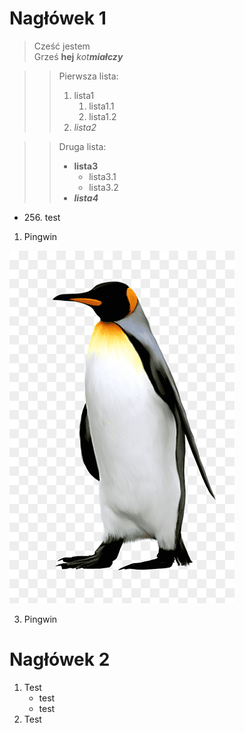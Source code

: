 # Nagłówek 1

> Cześć jestem  
> Grześ **hej** _kot_***miałczy***

>> Pierwsza lista:
>> 1. lista1
>>      1. lista1.1
>>      2. lista1.2
>> 2. *lista2*

>> Druga lista:
>> - **lista3**
>>      - lista3.1
>>      - lista3.2
>> - ***lista4***

- 256\. test

1. Pingwin

![Pingwin](/04-LightweightTextFormatting/pingwin.png)

3. Pingwin

# Nagłówek 2

1. Test
    - test
    - test
2. Test